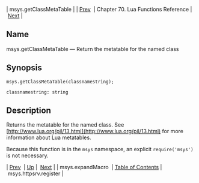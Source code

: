 | msys.getClassMetaTable |
| [Prev](lua.ref.msys.expandMacro)  | Chapter 70. Lua Functions Reference |  [Next](lua.ref.msys.httpsrv.register) |

<a name="lua.ref.msys.getClassMetaTable"></a>
## Name

msys.getClassMetaTable — Return the metatable for the named class

<a name="idp16128672"></a>
## Synopsis

`msys.getClassMetaTable(classnamestring);`

`classnamestring: string`<a name="idp16131680"></a>
## Description

Returns the metatable for the named class. See [http://www.lua.org/pil/13.html](http://www.lua.org/pil/13.html) for more information about Lua metatables.

Because this function is in the `msys` namespace, an explicit `require('msys')` is not necessary.

| [Prev](lua.ref.msys.expandMacro)  | [Up](lua.function.details) |  [Next](lua.ref.msys.httpsrv.register) |
| msys.expandMacro  | [Table of Contents](index) |  msys.httpsrv.register |

